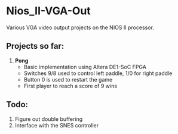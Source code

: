 # Nios_II-VGA-Out
Various VGA video output projects on the NIOS II processor.

## Projects so far:
1. **Pong**
	- Basic implementation using Altera DE1-SoC FPGA
	- Switches 9/8 used to control left paddle, 1/0 for right paddle
	- Button 0 is used to restart the game
	- First player to reach a score of 9 wins
	
## Todo:
1. Figure out double buffering
2. Interface with the SNES controller